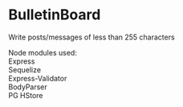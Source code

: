 # BulletinBoard

Write posts/messages of less than 255 characters<br>

Node modules used:<br>
  Express<br>
  Sequelize<br>
  Express-Validator<br>
  BodyParser<br>
  PG HStore
  
